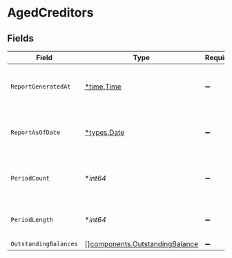 # AgedCreditors


## Fields

| Field                                                                            | Type                                                                             | Required                                                                         | Description                                                                      | Example                                                                          |
| -------------------------------------------------------------------------------- | -------------------------------------------------------------------------------- | -------------------------------------------------------------------------------- | -------------------------------------------------------------------------------- | -------------------------------------------------------------------------------- |
| `ReportGeneratedAt`                                                              | [*time.Time](https://pkg.go.dev/time#Time)                                       | :heavy_minus_sign:                                                               | The exact date and time the report was generated.                                | 2024-11-14T12:00:00.000Z                                                         |
| `ReportAsOfDate`                                                                 | [*types.Date](../../types/date.md)                                               | :heavy_minus_sign:                                                               | The cutoff date for transactions included in the report.                         | 2024-11-13                                                                       |
| `PeriodCount`                                                                    | **int64*                                                                         | :heavy_minus_sign:                                                               | Number of aging periods shown in the report.                                     | 4                                                                                |
| `PeriodLength`                                                                   | **int64*                                                                         | :heavy_minus_sign:                                                               | Length of each aging period in days.                                             | 30                                                                               |
| `OutstandingBalances`                                                            | [][components.OutstandingBalance](../../models/components/outstandingbalance.md) | :heavy_minus_sign:                                                               | N/A                                                                              |                                                                                  |